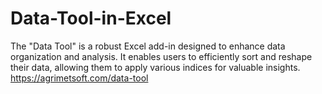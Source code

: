 # Data-Tool-in-Excel
The "Data Tool" is a robust Excel add-in designed to enhance data organization and analysis. It enables users to efficiently sort and reshape their data, allowing them to apply various indices for valuable insights.  https://agrimetsoft.com/data-tool
